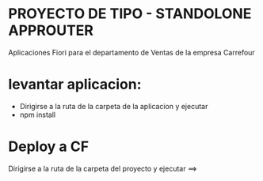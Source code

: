 # PROYECTO DE TIPO - STANDOLONE APPROUTER
Aplicaciones Fiori para el departamento de Ventas de la empresa Carrefour
# levantar aplicacion: 
- Dirigirse a la ruta de la carpeta de la aplicacion y ejecutar 
- npm install
# Deploy a CF 
Dirigirse a la ruta de la carpeta del proyecto y ejecutar ==>

